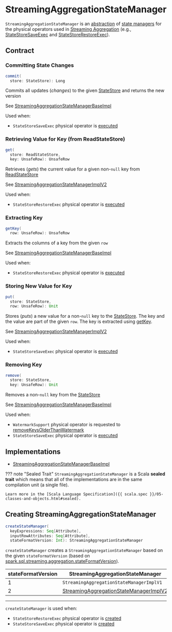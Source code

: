 # StreamingAggregationStateManager

`StreamingAggregationStateManager` is an [abstraction](#contract) of [state managers](#implementations) for the physical operators used in [Streaming Aggregation](index.md) (e.g., [StateStoreSaveExec](../physical-operators/StateStoreSaveExec.md) and [StateStoreRestoreExec](../physical-operators/StateStoreRestoreExec.md)).

## Contract

### <span id="commit"> Committing State Changes

```scala
commit(
  store: StateStore): Long
```

Commits all updates (_changes_) to the given [StateStore](../stateful-stream-processing/StateStore.md) and returns the new version

See [StreamingAggregationStateManagerBaseImpl](StreamingAggregationStateManagerBaseImpl.md#commit)

Used when:

* `StateStoreSaveExec` physical operator is [executed](../physical-operators/StateStoreSaveExec.md#doExecute)

### <span id="get"> Retrieving Value for Key (from ReadStateStore)

```scala
get(
  store: ReadStateStore,
  key: UnsafeRow): UnsafeRow
```

Retrieves (_gets_) the current value for a given non-`null` key from [ReadStateStore](../stateful-stream-processing/ReadStateStore.md)

See [StreamingAggregationStateManagerImplV2](StreamingAggregationStateManagerImplV2.md#get)

Used when:

* `StateStoreRestoreExec` physical operator is [executed](../physical-operators/StateStoreRestoreExec.md#doExecute)

### <span id="getKey"> Extracting Key

```scala
getKey(
  row: UnsafeRow): UnsafeRow
```

Extracts the columns of a key from the given `row`

See [StreamingAggregationStateManagerBaseImpl](StreamingAggregationStateManagerBaseImpl.md#getKey)

Used when:

* `StateStoreRestoreExec` physical operator is [executed](../physical-operators/StateStoreRestoreExec.md#doExecute)

### <span id="put"> Storing New Value for Key

```scala
put(
  store: StateStore,
  row: UnsafeRow): Unit
```

Stores (_puts_) a new value for a non-`null` key to the [StateStore](../stateful-stream-processing/StateStore.md).
The key and the value are part of the given `row`.
The key is extracted using [getKey](#getKey).

See [StreamingAggregationStateManagerImplV2](StreamingAggregationStateManagerImplV2.md#put)

Used when:

* `StateStoreSaveExec` physical operator is [executed](../physical-operators/StateStoreSaveExec.md#doExecute)

### <span id="remove"> Removing Key

```scala
remove(
  store: StateStore,
  key: UnsafeRow): Unit
```

Removes a non-`null` key from the [StateStore](../stateful-stream-processing/StateStore.md)

See [StreamingAggregationStateManagerBaseImpl](StreamingAggregationStateManagerBaseImpl.md#remove)

Used when:

* `WatermarkSupport` physical operator is requested to [removeKeysOlderThanWatermark](../physical-operators/WatermarkSupport.md#removeKeysOlderThanWatermark)
* `StateStoreSaveExec` physical operator is [executed](../physical-operators/StateStoreSaveExec.md#doExecute)

## Implementations

* [StreamingAggregationStateManagerBaseImpl](StreamingAggregationStateManagerBaseImpl.md)

??? note "Sealed Trait"
    `StreamingAggregationStateManager` is a Scala **sealed trait** which means that all of the implementations are in the same compilation unit (a single file).

    Learn more in the [Scala Language Specification]({{ scala.spec }}/05-classes-and-objects.html#sealed).

## <span id="createStateManager"> Creating StreamingAggregationStateManager

```scala
createStateManager(
  keyExpressions: Seq[Attribute],
  inputRowAttributes: Seq[Attribute],
  stateFormatVersion: Int): StreamingAggregationStateManager
```

`createStateManager` creates a `StreamingAggregationStateManager` based on the given `stateFormatVersion` (based on [spark.sql.streaming.aggregation.stateFormatVersion](../configuration-properties.md#spark.sql.streaming.aggregation.stateFormatVersion)).

stateFormatVersion | StreamingAggregationStateManager
-------------------|----------
 1 | `StreamingAggregationStateManagerImplV1`
 2 | [StreamingAggregationStateManagerImplV2](StreamingAggregationStateManagerImplV2.md)

---

`createStateManager` is used when:

* `StateStoreRestoreExec` physical operator is [created](../physical-operators/StateStoreRestoreExec.md#stateManager)
* `StateStoreSaveExec` physical operator is [created](../physical-operators/StateStoreSaveExec.md#stateManager)
